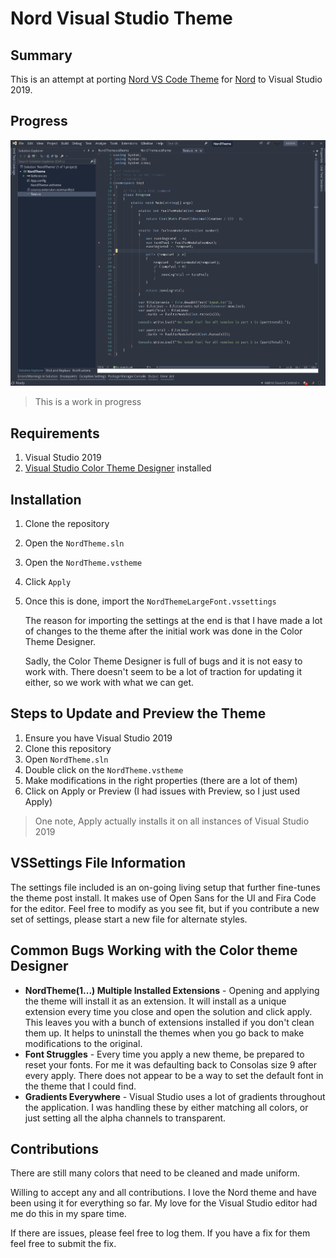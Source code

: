# Nord Visual Studio Theme

## Summary

This is an attempt at porting [Nord VS Code Theme](https://github.com/arcticicestudio/nord-visual-studio-code) for [Nord](https://www.nordtheme.com/) to Visual Studio 2019.

## Progress

![Work in Progress](docs/NordThemeLarge.png)

> This is a work in progress

## Requirements

1. Visual Studio 2019
1. [Visual Studio Color Theme Designer](https://marketplace.visualstudio.com/items?itemName=ms-madsk.ColorThemeDesigner) installed

## Installation

1. Clone the repository
1. Open the `NordTheme.sln`
1. Open the `NordTheme.vstheme`
1. Click `Apply`
1. Once this is done, import the `NordThemeLargeFont.vssettings`

    The reason for importing the settings at the end is that I have made a lot of changes to the theme after the initial work was done in the Color Theme Designer.

    Sadly, the Color Theme Designer is full of bugs and it is not easy to work with. There doesn't seem to be a lot of traction for updating it either, so we work with what we can get.

## Steps to Update and Preview the Theme

1. Ensure you have Visual Studio 2019
1. Clone this repository
1. Open `NordTheme.sln`
1. Double click on the `NordTheme.vstheme`
1. Make modifications in the right properties (there are a lot of them)
1. Click on Apply or Preview (I had issues with Preview, so I just used Apply)

> One note, Apply actually installs it on all instances of Visual Studio 2019

## VSSettings File Information

The settings file included is an on-going living setup that further fine-tunes the theme post install. It makes use of Open Sans for the UI and Fira Code for the editor. Feel free to modify as you see fit, but if you contribute a new set of settings, please start a new file for alternate styles.

## Common Bugs Working with the Color theme Designer

- **NordTheme(1...) Multiple Installed Extensions** - Opening and applying the theme will install it as an extension. It will install as a unique extension every time you close and open the solution and click apply. This leaves you with a bunch of extensions installed if you don't clean them up. It helps to uninstall the themes when you go back to make modifications to the original.
- **Font Struggles** - Every time you apply a new theme, be prepared to reset your fonts. For me it was defaulting back to Consolas size 9 after every apply. There does not appear to be a way to set the default font in the theme that I could find.
- **Gradients Everywhere** - Visual Studio uses a lot of gradients throughout the application. I was handling these by either matching all colors, or just setting all the alpha channels to transparent.

## Contributions

There are still many colors that need to be cleaned and made uniform.

Willing to accept any and all contributions. I love the Nord theme and have been using it for everything so far. My love for the Visual Studio editor had me do this in my spare time. 

If there are issues, please feel free to log them. If you have a fix for them feel free to submit the fix.